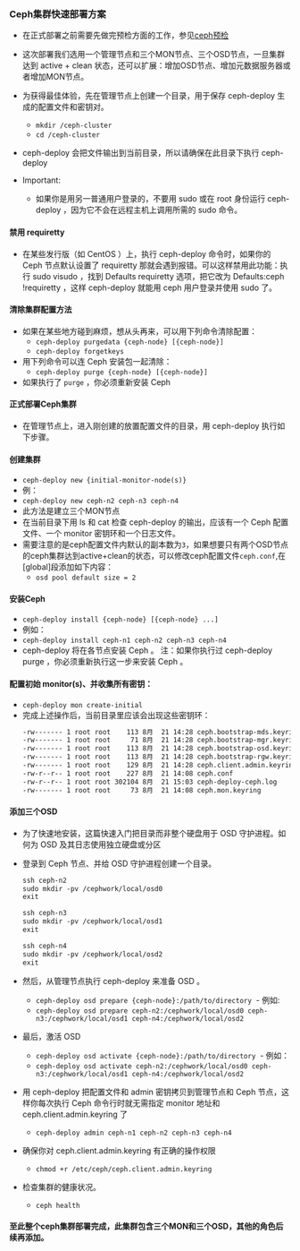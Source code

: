 ### Ceph集群快速部署方案
- 在正式部署之前需要先做完预检方面的工作，参见[ceph预检](Ceph安装前的准备工作.md)
- 这次部署我们选用一个管理节点和三个MON节点、三个OSD节点，一旦集群达到 active + clean 状态，还可以扩展：增加OSD节点、增加元数据服务器或者增加MON节点。

- 为获得最佳体验，先在管理节点上创建一个目录，用于保存 ceph-deploy 生成的配置文件和密钥对。
  - `mkdir /ceph-cluster`
  - `cd /ceph-cluster`
- ceph-deploy 会把文件输出到当前目录，所以请确保在此目录下执行 ceph-deploy 
- Important:
  - 如果你是用另一普通用户登录的，不要用 sudo 或在 root 身份运行 ceph-deploy ，因为它不会在远程主机上调用所需的 sudo 命令。

#### 禁用 requiretty
- 在某些发行版（如 CentOS ）上，执行 ceph-deploy 命令时，如果你的 Ceph 节点默认设置了 requiretty 那就会遇到报错。可以这样禁用此功能：执行 sudo visudo ，找到 Defaults requiretty 选项，把它改为 Defaults:ceph !requiretty ，这样 ceph-deploy 就能用 ceph 用户登录并使用 sudo 了。

#### 清除集群配置方法
- 如果在某些地方碰到麻烦，想从头再来，可以用下列命令清除配置：
  - `ceph-deploy purgedata {ceph-node} [{ceph-node}]`
  - `ceph-deploy forgetkeys`
- 用下列命令可以连 Ceph 安装包一起清除：
  - `ceph-deploy purge {ceph-node} [{ceph-node}]`
- 如果执行了 `purge` ，你必须重新安装 Ceph

#### 正式部署Ceph集群
- 在管理节点上，进入刚创建的放置配置文件的目录，用 ceph-deploy 执行如下步骤。

#### 创建集群
- `ceph-deploy new {initial-monitor-node(s)}`
- 例：
- `ceph-deploy new ceph-n2 ceph-n3 ceph-n4`  
- 此方法是建立三个MON节点
- 在当前目录下用 ls 和 cat 检查 ceph-deploy 的输出，应该有一个 Ceph 配置文件、一个 monitor 密钥环和一个日志文件。
- 需要注意的是ceph配置文件内默认的副本数为`3`，如果想要只有两个OSD节点的ceph集群达到active+clean的状态，可以修改ceph配置文件`ceph.conf`,在[global]段添加如下内容：
  - `osd pool default size = 2`

#### 安装Ceph
- `ceph-deploy install {ceph-node} [{ceph-node} ...]`
- 例如：
- `ceph-deploy install ceph-n1 ceph-n2 ceph-n3 ceph-n4`
- ceph-deploy 将在各节点安装 Ceph 。 注：如果你执行过 ceph-deploy purge ，你必须重新执行这一步来安装 Ceph 。

#### 配置初始 monitor(s)、并收集所有密钥：
- `ceph-deploy mon create-initial`
- 完成上述操作后，当前目录里应该会出现这些密钥环：
  ``` xml
  -rw------- 1 root root    113 8月  21 14:28 ceph.bootstrap-mds.keyring
  -rw------- 1 root root     71 8月  21 14:28 ceph.bootstrap-mgr.keyring
  -rw------- 1 root root    113 8月  21 14:28 ceph.bootstrap-osd.keyring
  -rw------- 1 root root    113 8月  21 14:28 ceph.bootstrap-rgw.keyring
  -rw------- 1 root root    129 8月  21 14:28 ceph.client.admin.keyring
  -rw-r--r-- 1 root root    227 8月  21 14:08 ceph.conf
  -rw-r--r-- 1 root root 302104 8月  21 15:03 ceph-deploy-ceph.log
  -rw------- 1 root root     73 8月  21 14:08 ceph.mon.keyring
  ```
#### 添加三个OSD
- 为了快速地安装，这篇快速入门把目录而非整个硬盘用于 OSD 守护进程。如何为 OSD 及其日志使用独立硬盘或分区
- 登录到 Ceph 节点、并给 OSD 守护进程创建一个目录。
  ``` xml
  ssh ceph-n2
  sudo mkdir -pv /cephwork/local/osd0
  exit
  
  ssh ceph-n3
  sudo mkdir -pv /cephwork/local/osd1
  exit

  ssh ceph-n4
  sudo mkdir -pv /cephwork/local/osd2
  exit
  ```
- 然后，从管理节点执行 ceph-deploy 来准备 OSD 。
  - `ceph-deploy osd prepare {ceph-node}:/path/to/directory`
  - 例如:
  - `ceph-deploy osd prepare ceph-n2:/cephwork/local/osd0 ceph-n3:/cephwork/local/osd1 ceph-n4:/cephwork/local/osd2`
- 最后，激活 OSD 
  - `ceph-deploy osd activate {ceph-node}:/path/to/directory`
  - 例如：
  - `ceph-deploy osd activate ceph-n2:/cephwork/local/osd0 ceph-n3:/cephwork/local/osd1 ceph-n4:/cephwork/local/osd2`
- 用 ceph-deploy 把配置文件和 admin 密钥拷贝到管理节点和 Ceph 节点，这样你每次执行 Ceph 命令行时就无需指定 monitor 地址和 ceph.client.admin.keyring 了
  - `ceph-deploy admin ceph-n1 ceph-n2 ceph-n3 ceph-n4`

- 确保你对 ceph.client.admin.keyring 有正确的操作权限
  - `chmod +r /etc/ceph/ceph.client.admin.keyring`

- 检查集群的健康状况。
  - `ceph health`
#### 至此整个ceph集群部署完成，此集群包含三个MON和三个OSD，其他的角色后续再添加。

